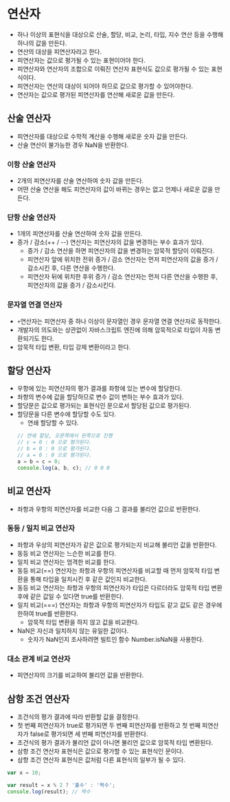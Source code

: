 # 연산자

- 하나 이상의 표현식을 대상으로 산술, 할당, 비교, 논리, 타입, 지수 연산 등을 수행해 하나의 값을 만든다.
- 연산의 대상을 피연산자라고 한다.
- 피연산자는 값으로 평가될 수 있는 표현이어야 한다.
- 피연산자와 연산자의 조합으로 이뤄진 연산자 표현식도 값으로 평가될 수 있는 표현식이다.
- 피연산자는 연산의 대상이 되어야 하므로 값으로 평가할 수 있어야한다.
- 연산자는 값으로 평가된 피연산자를 연산해 새로운 값을 만든다.

## 산술 연산자

- 피연산자를 대상으로 수학적 계산을 수행해 새로운 숫자 값을 만든다.
- 산술 연산이 불가능한 경우 NaN을 반환한다.

### 이항 산술 연산자

- 2개의 피연산자를 산술 연산하여 숫자 값을 만든다.
- 어떤 산술 연산을 해도 피연산자의 값이 바뀌는 경우는 없고 언제나 새로운 값을 만든다.

### 단항 산술 연산자

- 1개의 피연산자를 산술 연산하여 숫자 값을 만든다.
- 증가 / 감소(++ / --) 연산자는 피연산자의 값을 변경하는 부수 효과가 있다.
  - 증가 / 감소 연산을 하면 피연산자의 값을 변경하는 암묵적 할당이 이뤄진다.
  - 피연산자 앞에 위치한 전위 증가 / 감소 연산자는 먼저 피연산자의 값을 증가 / 감소시킨 후, 다른 연산을 수행한다.
  - 피연산자 뒤에 위치한 후위 증가 / 감소 연산자는 먼저 다른 연산을 수행한 후, 피연산자의 값을 증가 / 감소시킨다.

### 문자열 연결 연산자

- `+`연산자는 피연산자 중 하나 이상이 문자열인 경우 문자열 연결 연산자로 동작한다.
- 개발자의 의도와는 상관없이 자바스크립트 엔진에 의해 암묵적으로 타입이 자동 변환되기도 한다.
- 암묵적 타입 변환, 타입 강제 변환이라고 한다.

## 할당 연산자

- 우항에 있는 피연산자의 평가 결과를 좌항에 있는 변수에 할당한다.
- 좌항의 변수에 값을 할당하므로 변수 값이 변하는 부수 효과가 있다.
- 할당문은 값으로 평가되는 표현식인 문으로서 할당된 값으로 평가된다.
- 할당문을 다른 변수에 할당할 수도 있다.
  - 연쇄 할당할 수 있다.
  ```js
  // 연쇄 할당, 오른쪽에서 왼쪽으로 진행
  // c = 0 : 0 으로 평가된다.
  // b = 0 : 0 으로 평가된다.
  // a = 0 : 0 으로 평가된다.
  a = b = c = 0;
  console.log(a, b, c); // 0 0 0
  ```

## 비교 연산자

- 좌항과 우항의 피연산자를 비교한 다음 그 결과를 불리언 값으로 반환한다.

### 동등 / 일치 비교 연산자

- 좌항과 우상의 피연산자가 같은 값으로 평가되는지 비교해 불리언 값을 반환한다.
- 동등 비교 연산자는 느슨한 비교를 한다.
- 일치 비교 연산자는 엄격한 비교를 한다.
- 동등 비교(==) 연산자는 좌항과 우항의 피연산자를 비교할 때 먼저 암묵적 타입 변환을 통해 타입을 일치시킨 후 같은 값인지 비교한다.
- 동등 비교 연산자는 좌항과 우항의 피연산자가 타입은 다르더라도 암묵적 타입 변환 후에 같은 값일 수 있다면 true를 반환한다.
- 일치 비교(===) 연산자는 좌항과 우항의 피연산자가 타입도 같고 값도 같은 경우에 한하여 true를 반환한다.
  - 암묵적 타입 변환을 하지 않고 값을 비교한다.
- NaN은 자신과 일치하지 않는 유일한 값이다.
  - 숫자가 NaN인지 조사하려면 빌트인 함수 Number.isNaN을 사용한다.

### 대소 관계 비교 연산자

- 피연산자의 크기를 비교하여 불리언 값을 반환한다.

## 삼항 조건 연산자

- 조건식의 평가 결과에 따라 반환할 값을 결정한다.
- 첫 번째 피연산자가 true로 평가되면 두 번째 피연산자를 반환하고 첫 번째 피연산자가 false로 평가되면 세 번째 피연산자를 반환한다.
- 조건식의 평가 결과가 불리언 값이 아니면 불리언 값으로 암묵적 타입 변환된다.
- 삼항 조건 연산자 표현식은 값으로 평가할 수 있는 표현식인 문이다.
- 삼항 조건 연산자 표현식은 값처럼 다른 표현식의 일부가 될 수 있다.

```js
var x = 10;

var result = x % 2 ? '홀수' : '짝수';
console.log(result); // 짝수
```
